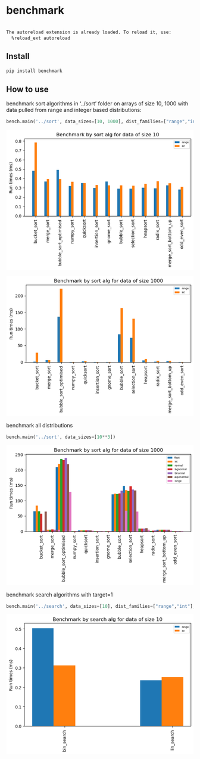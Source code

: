 benchmark
================

<!-- WARNING: THIS FILE WAS AUTOGENERATED! DO NOT EDIT! -->

``` python
```

    The autoreload extension is already loaded. To reload it, use:
      %reload_ext autoreload

## Install

``` sh
pip install benchmark
```

## How to use

benchmark sort algorithms in ‘../sort’ folder on arrays of size 10, 1000
with data pulled from range and integer based distributions:

``` python
bench.main('../sort', data_sizes=[10, 1000], dist_families=["range","int"])
```

![](index_files/figure-commonmark/cell-3-output-1.png)

![](index_files/figure-commonmark/cell-3-output-2.png)

benchmark all distributions

``` python
bench.main('../sort', data_sizes=[10**3])
```

![](index_files/figure-commonmark/cell-4-output-1.png)

benchmark search algorithms with target=1

``` python
bench.main('../search', data_sizes=[10], dist_families=["range","int"], target=1)
```

![](index_files/figure-commonmark/cell-5-output-1.png)
